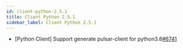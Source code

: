 ```yaml
---
id: client-python-2.5.1
title: Client Python 2.5.1 
sidebar_label: Client Python 2.5.1 
---
```


* [Python Client] Support generate pulsar-client for python3.8[#6741](https://github.com/apache/pulsar/pull/6741) 

